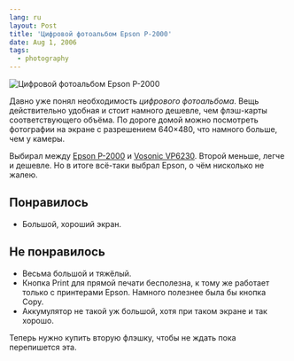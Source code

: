 ```yaml
---
lang: ru
layout: Post
title: 'Цифровой фотоальбом Epson P-2000'
date: Aug 1, 2006
tags:
  - photography
---
```


![Цифровой фотоальбом Epson P-2000](/images/blog/epson-p-2000.jpg)

Давно уже понял необходимость *цифрового фотоальбома*. Вещь действительно удобная и стоит намного дешевле, чем флэш-карты соответствующего объёма. По дороге домой можно посмотреть фотографии на экране с разрешением 640×480, что намного больше, чем у камеры.

Выбирал между [Epson P-2000](http://onlinetrade.ru/cash/info/22649.html "Цифровой фотоальбом Epson P-2000") и [Vosonic VP6230](http://onlinetrade.ru/cash/info/28754.html "Цифровой фотоальбом Vosonic VP6230"). Второй меньше, легче и дешевле. Но в итоге всё-таки выбрал Epson, о чём нисколько не жалею.

## Понравилось

- Большой, хороший экран.

## Не понравилось

- Весьма большой и тяжёлый.
- Кнопка Print для прямой печати бесполезна, к тому же работает только с принтерами Epson. Намного полезнее была бы кнопка Copy.
- Аккумулятор не такой уж большой, хотя при таком экране и так хорошо.

Теперь нужно купить вторую флэшку, чтобы не ждать пока перепишется эта.
